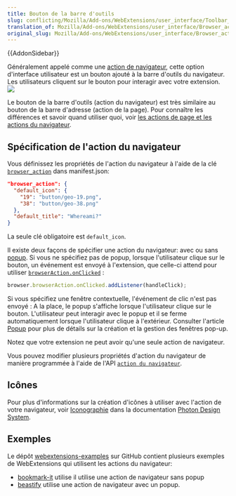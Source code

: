```yaml
---
title: Bouton de la barre d'outils
slug: conflicting/Mozilla/Add-ons/WebExtensions/user_interface/Toolbar_button
translation_of: Mozilla/Add-ons/WebExtensions/user_interface/Browser_action
original_slug: Mozilla/Add-ons/WebExtensions/user_interface/Browser_action
---
```


{{AddonSidebar}}

Généralement appelé comme une [action de navigateur](/fr/Add-ons/WebExtensions/API/browserAction), cette option d'interface utilisateur est un bouton ajouté à la barre d'outils du navigateur. Les utilisateurs cliquent sur le bouton pour interagir avec votre extension.
![](browser-action.png)

Le bouton de la barre d'outils (action du navigateur) est très similaire au bouton de la barre d'adresse (action de la page). Pour connaître les différences et savoir quand utiliser quoi, voir [les actions de page et les actions du navigateur](/fr/Add-ons/WebExtensions/user_interface/Page_actions#Page_actions_and_browser_actions).

## Spécification de l'action du navigateur

Vous définissez les propriétés de l'action du navigateur à l'aide de la clé [`browser_action`](/fr/docs/Mozilla/Add-ons/WebExtensions/manifest.json/browser_action) dans manifest.json:

```json
"browser_action": {
  "default_icon": {
    "19": "button/geo-19.png",
    "38": "button/geo-38.png"
  },
  "default_title": "Whereami?"
}
```

La seule clé obligatoire est `default_icon`.

Il existe deux façons de spécifier une action du navigateur: avec ou sans [popup](/fr/docs/Mozilla/Add-ons/WebExtensions/user_interface/Popups). Si vous ne spécifiez pas de popup, lorsque l'utilisateur clique sur le bouton, un événement est envoyé à l'extension, que celle-ci attend pour utiliser [`browserAction.onClicked`](/fr/docs/Mozilla/Add-ons/WebExtensions/API/BrowserAction/onClicked) :

```js
browser.browserAction.onClicked.addListener(handleClick);
```

Si vous spécifiez une fenêtre contextuelle, l'événement de clic n'est pas envoyé : A la place, le popup s'affiche lorsque l'utilisateur clique sur le bouton. L'utilisateur peut interagir avec le popup et il se ferme automatiquement lorsque l'utilisateur clique à l'extérieur. Consulter l'article [Popup](/fr/docs/Mozilla/Add-ons/WebExtensions/user_interface/Popups) pour plus de détails sur la création et la gestion des fenêtres pop-up.

Notez que votre extension ne peut avoir qu'une seule action de navigateur.

Vous pouvez modifier plusieurs propriétés d'action du navigateur de manière programmée à l'aide de l'API [`action du navigateur`](/fr/Add-ons/WebExtensions/API/browserAction).

## Icônes

Pour plus d'informations sur la création d'icônes à utiliser avec l'action de votre navigateur, voir [Iconographie](https://design.firefox.com/photon/visuals/iconography.html) dans la documentation [Photon Design System](https://design.firefox.com/photon/index.html).

## Exemples

Le dépôt [webextensions-examples](https://github.com/mdn/webextensions-examples) sur GitHub contient plusieurs exemples de WebExtensions qui utilisent les actions du navigateur:

- [bookmark-it](https://github.com/mdn/webextensions-examples/blob/master/bookmark-it/) utilise il utilise une action de navigateur sans popup
- [beastify](https://github.com/mdn/webextensions-examples/tree/master/beastify) utilise une action de navigateur avec un popup.
